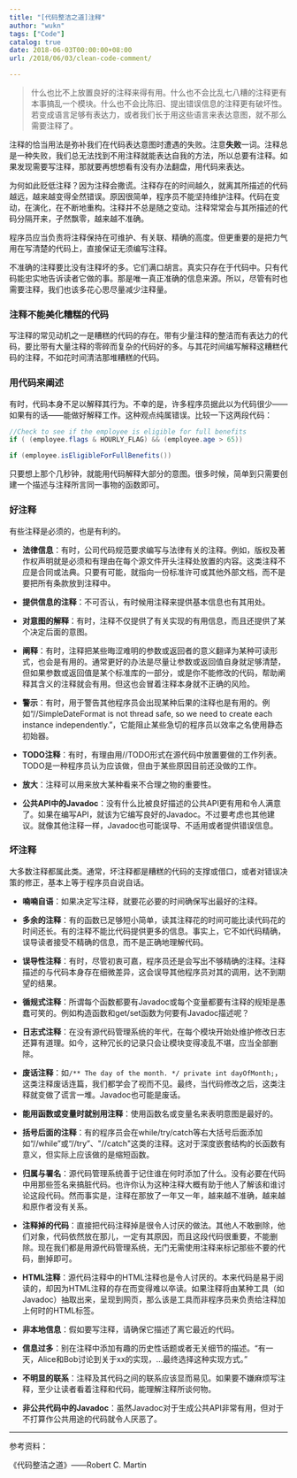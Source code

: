 ```yaml
---
title: "[代码整洁之道]注释"
author: "wukn"
tags: ["Code"]
catalog: true
date: 2018-06-03T00:00:00+08:00
url: /2018/06/03/clean-code-comment/

---
```


> 什么也比不上放置良好的注释来得有用。什么也不会比乱七八糟的注释更有本事搞乱一个模块。什么也不会比陈旧、提出错误信息的注释更有破坏性。若变成语言足够有表达力，或者我们长于用这些语言来表达意图，就不那么需要注释了。

<!--more-->

注释的恰当用法是弥补我们在代码表达意图时遭遇的失败。注意**失败**一词。注释总是一种失败，我们总无法找到不用注释就能表达自我的方法，所以总要有注释。如果发现需要写注释，那就要再想想看有没有办法翻盘，用代码来表达。

为何如此贬低注释？因为注释会撒谎。注释存在的时间越久，就离其所描述的代码越远，越来越变得全然错误。原因很简单，程序员不能坚持维护注释。代码在变动，在演化，在不断地重构。注释并不总是随之变动。注释常常会与其所描述的代码分隔开来，孑然飘零，越来越不准确。

程序员应当负责将注释保持在可维护、有关联、精确的高度。但更重要的是把力气用在写清楚的代码上，直接保证无须编写注释。

不准确的注释要比没有注释坏的多。它们满口胡言。真实只存在于代码中。只有代码能忠实地告诉读者它做的事。那是唯一真正准确的信息来源。所以，尽管有时也需要注释，我们也该多花心思尽量减少注释量。

### 注释不能美化糟糕的代码

写注释的常见动机之一是糟糕的代码的存在。带有少量注释的整洁而有表达力的代码，要比带有大量注释的零碎而复杂的代码好的多。与其花时间编写解释这糟糕代码的注释，不如花时间清洁那堆糟糕的代码。

### 用代码来阐述

有时，代码本身不足以解释其行为。不幸的是，许多程序员据此以为代码很少——如果有的话——能做好解释工作。这种观点纯属错误。比较一下这两段代码：

```java
//Check to see if the employee is eligible for full benefits
if ( (employee.flags & HOURLY_FLAG) && (employee.age > 65))
```

```java
if (employee.isEligibleForFullBenefits())
```

只要想上那个几秒钟，就能用代码解释大部分的意图。很多时候，简单到只需要创建一个描述与注释所言同一事物的函数即可。


### 好注释

有些注释是必须的，也是有利的。

* **法律信息**：有时，公司代码规范要求编写与法律有关的注释。例如，版权及著作权声明就是必须和有理由在每个源文件开头注释处放置的内容。这类注释不应是合同或法典。只要有可能，就指向一份标准许可或其他外部文档，而不是要把所有条款放到注释中。

* **提供信息的注释**：不可否认，有时候用注释来提供基本信息也有其用处。

* **对意图的解释**：有时，注释不仅提供了有关实现的有用信息，而且还提供了某个决定后面的意图。

* **阐释**：有时，注释把某些晦涩难明的参数或返回者的意义翻译为某种可读形式，也会是有用的。通常更好的办法是尽量让参数或返回值自身就足够清楚，但如果参数或返回值是某个标准库的一部分，或是你不能修改的代码，帮助阐释其含义的注释就会有用。但这也会冒着注释本身就不正确的风险。
* **警示**：有时，用于警告其他程序员会出现某种后果的注释也是有用的。例如“//SimpleDateFormat is not thread safe, so we need to create each instance independently.”，它能阻止某些急切的程序员以效率之名使用静态初始器。

* **TODO注释**：有时，有理由用//TODO形式在源代码中放置要做的工作列表。TODO是一种程序员认为应该做，但由于某些原因目前还没做的工作。

* **放大**：注释可以用来放大某种看来不合理之物的重要性。

* **公共API中的Javadoc**：没有什么比被良好描述的公共API更有用和令人满意了。如果在编写API，就该为它编写良好的Javadoc。不过要考虑也其他建议。就像其他注释一样，Javadoc也可能误导、不适用或者提供错误信息。

### 坏注释

大多数注释都属此类。通常，坏注释都是糟糕的代码的支撑或借口，或者对错误决策的修正，基本上等于程序员自说自话。

* **喃喃自语**：如果决定写注释，就要花必要的时间确保写出最好的注释。

* **多余的注释**：有的函数已足够短小简单，读其注释花的时间可能比读代码花的时间还长。有的注释不能比代码提供更多的信息。事实上，它不如代码精确，误导读者接受不精确的信息，而不是正确地理解代码。

* **误导性注释**：有时，尽管初衷可嘉，程序员还是会写出不够精确的注释。注释描述的与代码本身存在细微差异，这会误导其他程序员对其的调用，达不到期望的结果。

* **循规式注释**：所谓每个函数都要有Javadoc或每个变量都要有注释的规矩是愚蠢可笑的。例如构造函数和get/set函数为何要有Javadoc描述呢？

* **日志式注释**：在没有源代码管理系统的年代，在每个模块开始处维护修改日志还算有道理。如今，这种冗长的记录只会让模块变得凌乱不堪，应当全部删除。

* **废话注释**：如`/** The day of the month. */ private int dayOfMonth;`，这类注释废话连篇，我们都学会了视而不见。最终，当代码修改之后，这类注释就变做了谎言一堆。Javadoc也可能是废话。

* **能用函数或变量时就别用注释**：使用函数名或变量名来表明意图是最好的。

* **括号后面的注释**：有的程序员会在while/try/catch等右大括号后面添加如“//while”或“//try”、"//catch"这类的注释。这对于深度嵌套结构的长函数有意义，但实际上应该做的是缩短函数。

* **归属与署名**：源代码管理系统善于记住谁在何时添加了什么。没有必要在代码中用那些签名来搞脏代码。也许你认为这种注释大概有助于他人了解该和谁讨论这段代码。然而事实是，注释在那放了一年又一年，越来越不准确，越来越和原作者没有关系。

* **注释掉的代码**：直接把代码注释掉是很令人讨厌的做法。其他人不敢删除，他们对象，代码依然放在那儿，一定有其原因，而且这段代码很重要，不能删除。现在我们都是用源代码管理系统，无门无需使用注释来标记那些不要的代码，删掉即可。

* **HTML注释**：源代码注释中的HTML注释也是令人讨厌的。本来代码是易于阅读的，却因为HTML注释的存在而变得难以卒读。如果注释将由某种工具（如Javadoc）抽取出来，呈现到网页，那么该是工具而非程序员来负责给注释加上何时的HTML标签。

* **非本地信息**：假如要写注释，请确保它描述了离它最近的代码。

* **信息过多**：别在注释中添加有趣的历史性话题或者无关细节的描述。“有一天，Alice和Bob讨论到关于xx的实现，...最终选择这种实现方式。”

* **不明显的联系**：注释及其代码之间的联系应该显而易见。如果要不嫌麻烦写注释，至少让读者看着注释和代码，能理解注释所谈何物。

* **非公共代码中的Javadoc**：虽然Javadoc对于生成公共API非常有用，但对于不打算作公共用途的代码就令人厌恶了。

---

参考资料：

《代码整洁之道》——Robert C. Martin

